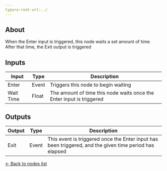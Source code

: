 ```yaml
---
typora-root-url:../
---
```


## About
When the Enter input is triggered, this node waits a set amount of time. After that time, the Exit output is triggered

## Inputs
Input | Type | Description
------------ | ------|-------
Enter | Event | Triggers this node to begin waiting
Wait Time | Float | The amount of time this node waits once the Enter input is triggered

## Outputs
Output | Type| Description
------------ | -------|------
Exit | Event | This event is triggered once the Enter input has been triggered, and the given time period has elapsed

[<- Back to nodes list](Nodes)
